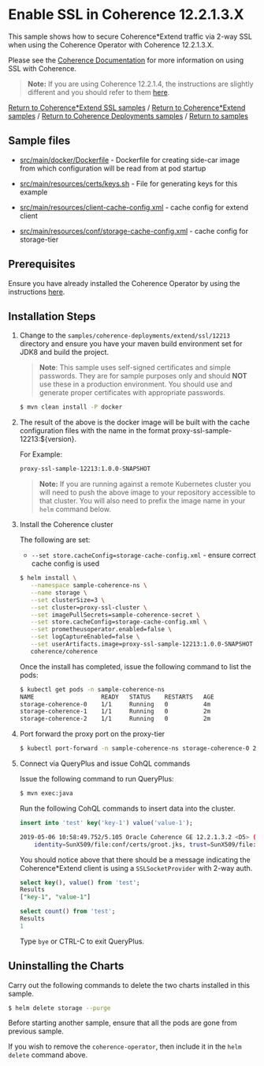# Enable SSL in Coherence 12.2.1.3.X

This sample shows how to secure Coherence*Extend traffic via 2-way SSL when using the Coherence 
Operator with Coherence 12.2.1.3.X.

Please see the [Coherence Documentation](https://docs.oracle.com/middleware/12213/coherence/secure/securing-extend-client-connections.htm)
for more information on using SSL with Coherence.

> **Note:** If you are using Coherence 12.2.1.4, the instructions are slightly different and
> you should refer to them [here](../12214/).

[Return to Coherence*Extend SSL samples](../) / [Return to Coherence*Extend samples](../../) / [Return to Coherence Deployments samples](../../../) / [Return to samples](../../../../README.md#list-of-samples)

## Sample files

* [src/main/docker/Dockerfile](src/main/docker/Dockerfile) - Dockerfile for creating side-car image from which configuration
  will be read from at pod startup
  
* [src/main/resources/certs/keys.sh](src/main/resources/conf/certs/keys.sh) - File for generating keys for this example  

* [src/main/resources/client-cache-config.xml](src/main/resources/client-cache-config.xml) - cache config for extend client

* [src/main/resources/conf/storage-cache-config.xml](src/main/resources/conf/storage-cache-config.xml) - cache config for storage-tier

## Prerequisites

Ensure you have already installed the Coherence Operator by using the instructions [here](../../../README.md#install-the-coherence-operator).

## Installation Steps

1. Change to the `samples/coherence-deployments/extend/ssl/12213` directory and ensure you have your maven build environment set for JDK8 and build the project.
   
   > **Note**: This sample uses self-signed certificates and simple passwords. They are for sample
   > purposes only and should **NOT** use these in a production environment.
   > You should use and generate proper certificates with appropriate passwords.

   ```bash
   $ mvn clean install -P docker
   ```

1. The result of the above is the docker image will be built with the cache configuration files
   with the name in the format proxy-ssl-sample-12213:${version}.

   For Example:

   ```bash
   proxy-ssl-sample-12213:1.0.0-SNAPSHOT
   ```

   > **Note:** If you are running against a remote Kubernetes cluster you will need to
   > push the above image to your repository accessible to that cluster. You will also need to 
   > prefix the image name in your `helm` command below.
   
1. Install the Coherence cluster

   The following are set:
   
   * `--set store.cacheConfig=storage-cache-config.xml` - ensure correct cache config is used
   
   ```bash
   $ helm install \
      --namespace sample-coherence-ns \
      --name storage \
      --set clusterSize=3 \
      --set cluster=proxy-ssl-cluster \
      --set imagePullSecrets=sample-coherence-secret \
      --set store.cacheConfig=storage-cache-config.xml \
      --set prometheusoperator.enabled=false \
      --set logCaptureEnabled=false \
      --set userArtifacts.image=proxy-ssl-sample-12213:1.0.0-SNAPSHOT \
      coherence/coherence
   ```

   Once the install has completed, issue the following command to list the pods:
   
   ```bash
   $ kubectl get pods -n sample-coherence-ns
   NAME                   READY   STATUS    RESTARTS   AGE
   storage-coherence-0    1/1     Running   0          4m
   storage-coherence-1    1/1     Running   0          2m   
   storage-coherence-2    1/1     Running   0          2m
   ```   

1. Port forward the proxy port on the proxy-tier

   ```bash
   $ kubectl port-forward -n sample-coherence-ns storage-coherence-0 20000:20000
   ```

1. Connect via QueryPlus and issue CohQL commands

   Issue the following command to run QueryPlus:

   ```bash
   $ mvn exec:java
   ```

   Run the following CohQL commands to insert data into the cluster.

   ```sql
   insert into 'test' key('key-1') value('value-1');
   ```
   
   ```bash
   2019-05-06 10:58:49.752/5.105 Oracle Coherence GE 12.2.1.3.2 <D5> (thread=com.tangosol.coherence.dslquery.QueryPlus.main(), member=n/a): instantiated SSLSocketProviderDependencies: SSLSocketProvider(auth=two-way, \
       identity=SunX509/file:conf/certs/groot.jks, trust=SunX509/file:conf/certs/truststore-all.jks)
   ```
   
   You should notice above that there should be a message indicating the Coherence*Extend client is using a `SSLSocketProvider` with 2-way auth. 

   ```sql
   select key(), value() from 'test';
   Results
   ["key-1", "value-1"]

   select count() from 'test';
   Results
   1
   ```
   
   Type `bye` or CTRL-C to exit QueryPlus.  

## Uninstalling the Charts

Carry out the following commands to delete the two charts installed in this sample.

```bash
$ helm delete storage --purge
```

Before starting another sample, ensure that all the pods are gone from previous sample.

If you wish to remove the `coherence-operator`, then include it in the `helm delete` command above.
